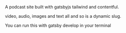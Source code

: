 A podcast site built with gatsbyjs tailwind and contentful. 

video, audio, images and text all and so is a dynamic slug.

You can run this with gatsby develop in your terminal
